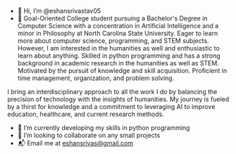 - 👋 Hi, I’m @eshansrivastav05
- 👀 Goal-Oriented College student pursuing a Bachelor's Degree in Computer Science with a concentration in Artificial Intelligence and a minor in Philosophy at North Carolina State University. Eager to learn more about computer science, programming, and STEM subjects. However, I am interested in the humanities as well and enthusiastic to learn about anything. Skilled in python programming and has a strong background in academic research in the humanities as well as STEM. Motivated by the pursuit of knowledge and skill acquisition. Proficient in time management, organization, and problem solving.

I bring an interdisciplinary approach to all the work I do by balancing the precision of technology with the insights of humanities. My journey is fueled by a thirst for knowledge and a commitment to leveraging AI to improve education, healthcare, and current research methods.
- 🌱 I’m currently developing my skills in python programming
- 💞️ I’m looking to collaborate on any small projects
- 📬 Email me at eshansrivas@gmail.com

<!---
eshansrivastav05/eshansrivastav05 is a ✨ special ✨ repository because its `README.md` (this file) appears on your GitHub profile.
You can click the Preview link to take a look at your changes.
--->
